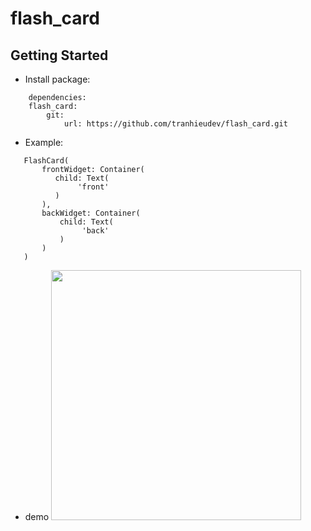 # flash_card


## Getting Started

- Install package:
```
    dependencies:
    flash_card:
        git:
            url: https://github.com/tranhieudev/flash_card.git
```


- Example:
```
   FlashCard(
       frontWidget: Container(
          child: Text(
               'front'
          )
       ),
       backWidget: Container(
           child: Text(
                'back'
           )
       )
   )
```

- demo
    <img src="https://fn.vinhphuc.edu.vn/UploadImages/mnhoanglau/admin/anh%20nha.jpg?w=700" width="400px" >